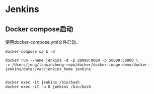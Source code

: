 # Jenkins

## Docker compose启动
使用docker-compose.yml文件启动。
```
docker-compose up & -d
```

```docker
docker run --name jenkins -d -p 28090:8080 -p 50000:50000 \
-v /Users/jeng/tanxinzheng-repo/docker/docker-image-demo/docker-jenkins/data:/var/jenkins_home jenkins
```

```docker

docker exec -it jenkins /bin/bash
docker exec -it -u 0 jenkins /bin/bash
```